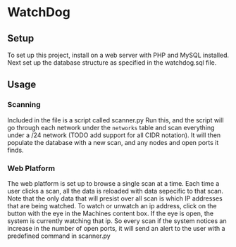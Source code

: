 # WatchDog

## Setup

To set up this project, install on a web server with PHP and MySQL installed.
Next set up the database structure as specified in the watchdog.sql file.

## Usage
### Scanning
Included in the file is a script called scanner.py
Run this, and the script will go through each network under the `networks` table and scan everything under a /24 network (TODO add support for all CIDR notation).
It will then populate the database with a new scan, and any nodes and open ports it finds.

### Web Platform
The web platform is set up to browse a single scan at a time.  Each time a user clicks a scan, all the data is reloaded with data sepecific to that scan.  Note that the only data that will presist over all scan is which IP addresses that are being watched.
To watch or unwatch an ip address, click on the button with the eye in the Machines content box.  If the eye is open, the system is currently watching that ip.  So every scan if the system notices an increase in the number of open ports, it will send an alert to the user with a predefined command in scanner.py

